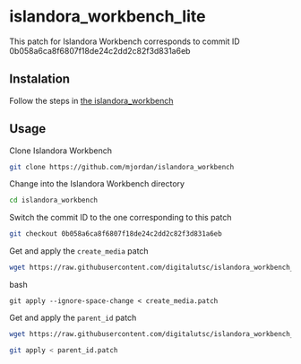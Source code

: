 # islandora_workbench_lite

This patch for Islandora Workbench corresponds to commit ID 0b058a6ca8f6807f18de24c2dd2c82f3d831a6eb

## Instalation 

Follow the steps in [the islandora_workbench](https://mjordan.github.io/islandora_workbench_docs/installation/)

## Usage
Clone Islandora Workbench
```bash
git clone https://github.com/mjordan/islandora_workbench
```

Change into the Islandora Workbench directory
```bash
cd islandora_workbench
```

Switch the commit ID to the one corresponding to this patch
```bash
git checkout 0b058a6ca8f6807f18de24c2dd2c82f3d831a6eb
```

Get and apply the `create_media` patch
```bash
wget https://raw.githubusercontent.com/digitalutsc/islandora_workbench_lite/refs/heads/main/create_media.patch
```

bash
```
git apply --ignore-space-change < create_media.patch
```

Get and apply the `parent_id` patch

```bash
wget https://raw.githubusercontent.com/digitalutsc/islandora_workbench_lite/refs/heads/main/parent_id.patch
```

```bash
git apply < parent_id.patch
```



